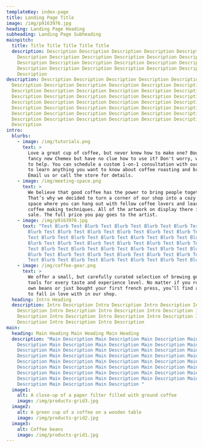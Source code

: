 ```yaml
---
templateKey: index-page
title: Landing Page Title
image: /img/p9163976.jpg
heading: Landing Page Heading
subheading: Landing Page Subheading
mainpitch:
  title: Title Title Title Title Title
  description: Description Description Description Description Description
    Description Description Description Description Description Description
    Description Description Description Description Description Description
    Description Description Description Description Description Description
    Description
description: Description Description Description Description Description
  Description Description Description Description Description Description
  Description Description Description Description Description Description
  Description Description Description Description Description Description
  Description Description Description Description Description Description
  Description Description Description Description Description Description
  Description Description Description Description Description Description
  Description Description Description Description Description Description
  Description
intro:
  blurbs:
    - image: /img/tutorials.png
      text: >
        Love a great cup of coffee, but never knew how to make one? Bought a
        fancy new Chemex but have no clue how to use it? Don't worry, we’re here
        to help. You can schedule a custom 1-on-1 consultation with our baristas
        to learn anything you want to know about coffee roasting and brewing.
        Email us or call the store for details.
    - image: /img/meeting-space.png
      text: >
        We believe that good coffee has the power to bring people together.
        That’s why we decided to turn a corner of our shop into a cozy meeting
        space where you can hang out with fellow coffee lovers and learn about
        coffee making techniques. All of the artwork on display there is for
        sale. The full price you pay goes to the artist.
    - image: /img/p9163976.jpg
      text: "Test Blurb Test Blurb Test Blurb Test Blurb Test Blurb Test Blurb Test
        Blurb Test Blurb Test Blurb Test Blurb Test Blurb Test Blurb Test Blurb
        Test Blurb Test Blurb Test Blurb Test Blurb Test Blurb Test Blurb Test
        Blurb Test Blurb Test Blurb Test Blurb Test Blurb Test Blurb Test Blurb
        Test Blurb Test Blurb Test Blurb Test Blurb Test Blurb Test Blurb Test
        Blurb Test Blurb Test Blurb Test Blurb Test Blurb Test Blurb Test Blurb
        Test Blurb Test Blurb Test Blurb Test Blurb Test Blurb Test Blurb "
    - image: /img/coffee-gear.png
      text: >
        We offer a small, but carefully curated selection of brewing gear and
        tools for every taste and experience level. No matter if you roast your
        own beans or just bought your first french press, you’ll find a gadget
        to fall in love with in our shop.
  heading: Intro Heading
  description: Intro Description Intro Description Intro Description Intro
    Description Intro Description Intro Description Intro Description Intro
    Description Intro Description Intro Description Intro Description Intro
    Description Intro Description Intro Description
main:
  heading: Main Heading Main Heading Main Heading
  description: "Main Description Main Description Main Description Main
    Description Main Description Main Description Main Description Main
    Description Main Description Main Description Main Description Main
    Description Main Description Main Description Main Description Main
    Description Main Description Main Description Main Description Main
    Description Main Description Main Description Main Description Main
    Description Main Description Main Description Main Description Main
    Description Main Description Main Description Main Description Main
    Description Main Description Main Description "
  image1:
    alt: A close-up of a paper filter filled with ground coffee
    image: /img/products-grid3.jpg
  image2:
    alt: A green cup of a coffee on a wooden table
    image: /img/products-grid2.jpg
  image3:
    alt: Coffee beans
    image: /img/products-grid1.jpg
---
```

